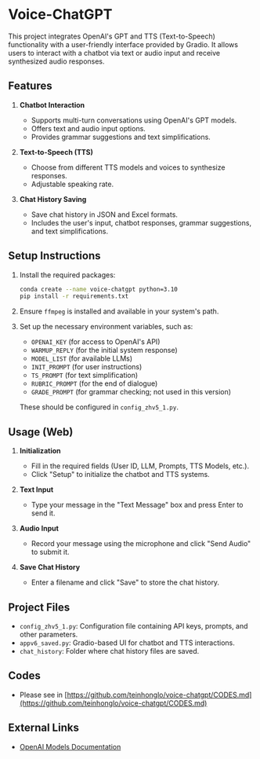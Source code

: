 # Voice-ChatGPT

This project integrates OpenAI's GPT and TTS (Text-to-Speech) functionality with a user-friendly interface provided by Gradio. It allows users to interact with a chatbot via text or audio input and receive synthesized audio responses.

## Features

1. **Chatbot Interaction**
   - Supports multi-turn conversations using OpenAI's GPT models.
   - Offers text and audio input options.
   - Provides grammar suggestions and text simplifications.

2. **Text-to-Speech (TTS)**
   - Choose from different TTS models and voices to synthesize responses.
   - Adjustable speaking rate.

3. **Chat History Saving**
   - Save chat history in JSON and Excel formats.
   - Includes the user's input, chatbot responses, grammar suggestions, and text simplifications.

## Setup Instructions

1. Install the required packages:
   ```bash
   conda create --name voice-chatgpt python=3.10
   pip install -r requirements.txt
   ```

2. Ensure `ffmpeg` is installed and available in your system's path.

3. Set up the necessary environment variables, such as:
   - `OPENAI_KEY` (for access to OpenAI's API)
   - `WARMUP_REPLY` (for the initial system response)
   - `MODEL_LIST` (for available LLMs)
   - `INIT_PROMPT` (for user instructions)
   - `TS_PROMPT` (for text simplification)
   - `RUBRIC_PROMPT` (for the end of dialogue)
   - `GRADE_PROMPT` (for grammar checking; not used in this version)

   These should be configured in `config_zhv5_1.py`.

## Usage (Web)

1. **Initialization**
   - Fill in the required fields (User ID, LLM, Prompts, TTS Models, etc.).
   - Click "Setup" to initialize the chatbot and TTS systems.

2. **Text Input**
   - Type your message in the "Text Message" box and press Enter to send it.
   
3. **Audio Input**
   - Record your message using the microphone and click "Send Audio" to submit it.

4. **Save Chat History**
   - Enter a filename and click "Save" to store the chat history.

## Project Files

- `config_zhv5_1.py`: Configuration file containing API keys, prompts, and other parameters.
- `appv6_saved.py`: Gradio-based UI for chatbot and TTS interactions.
- `chat_history`: Folder where chat history files are saved.

## Codes
- Please see in [https://github.com/teinhonglo/voice-chatgpt/CODES.md](https://github.com/teinhonglo/voice-chatgpt/CODES.md)

## External Links

- [OpenAI Models Documentation](https://platform.openai.com/docs/models)

